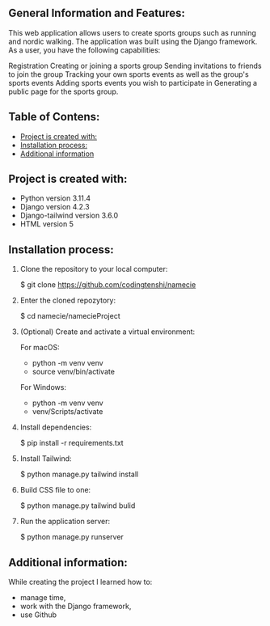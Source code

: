 ## General Information and Features:

This web application allows users to create sports groups such as running and nordic walking. 
The application was built using the Django framework. 
As a user, you have the following capabilities:

Registration
Creating or joining a sports group
Sending invitations to friends to join the group
Tracking your own sports events as well as the group's sports events
Adding sports events you wish to participate in
Generating a public page for the sports group.

## Table of Contens:

<!-- toc -->

- [Project is created with:](#project-is-created-with)
- [Installation process:](#installation-process)
- [Additional information](#additional-information)

<!-- tocstop -->

## Project is created with:
- Python version 3.11.4
- Django version 4.2.3
- Django-tailwind version 3.6.0
- HTML version 5



## Installation process:
1. Clone the repository to your local computer:

    $ git clone https://github.com/codingtenshi/namecie

2. Enter the cloned repozytory:

    $ cd namecie/namecieProject


2. (Optional) Create and activate a virtual environment:

    For macOS:
    - python -m venv venv
    - source venv/bin/activate

    For Windows:
    - python -m venv venv
    - venv/Scripts/activate


3. Install dependencies:

    $ pip install -r requirements.txt

4. Install Tailwind:

    $ python manage.py tailwind install

5. Build CSS file to one:

    $ python manage.py tailwind bulid 


6. Run the application server:

    $ python manage.py runserver

## Additional information:


While creating the project I learned how to:
- manage time,
- work with the Django framework,
- use Github